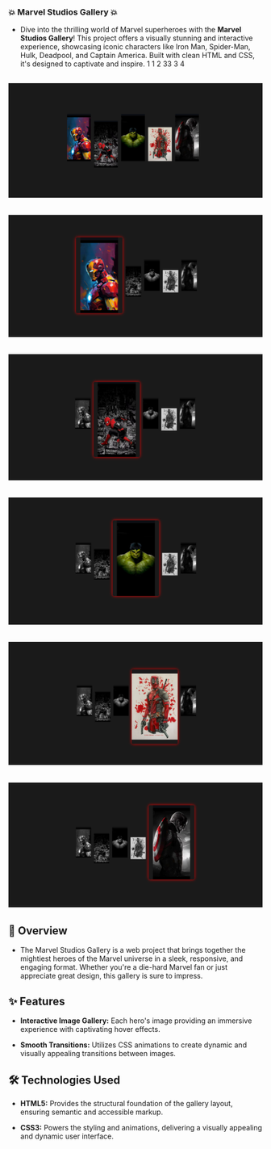### 💥 Marvel Studios Gallery 💥
- Dive into the thrilling world of Marvel superheroes with the **Marvel Studios Gallery**! This project offers a visually stunning and interactive experience, showcasing iconic characters like Iron Man, Spider-Man, Hulk, Deadpool, and Captain America. Built with clean HTML and CSS, it's designed to captivate and inspire. 1 1 2 33 3 4

![M0](./Images/m0.png)
---
![M1](./Images/m1.png)
---
![M2](./Images/m2.png)
---
![M3](./Images/m3.png)
---
![M4](./Images/m4.png)
---
![M5](./Images/m5.png)
---

## 🚀 Overview
- The Marvel Studios Gallery is a web project that brings together the mightiest heroes of the Marvel universe in a sleek, responsive, and engaging format. Whether you're a die-hard Marvel fan or just appreciate great design, this gallery is sure to impress.

## ✨ Features
* **Interactive Image Gallery:** Each hero's image providing an immersive experience with captivating hover effects.

* **Smooth Transitions:** Utilizes CSS animations to create dynamic and visually appealing transitions between images.
  
## 🛠️ Technologies Used

* **HTML5:** Provides the structural foundation of the gallery layout, ensuring semantic and accessible markup.
 
* **CSS3:** Powers the styling and animations, delivering a visually appealing and dynamic user interface.
